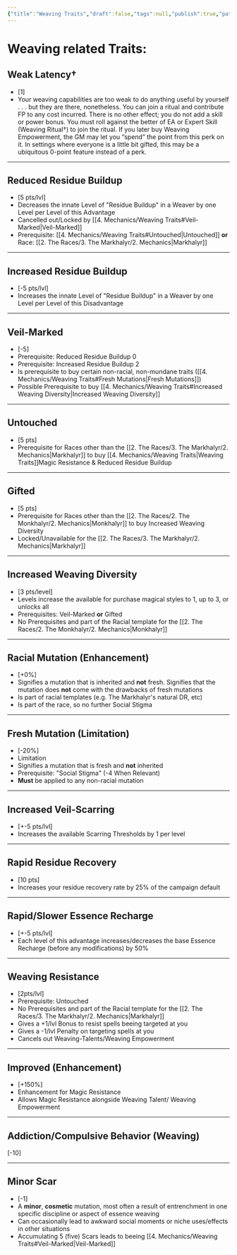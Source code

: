```yaml
---
{"title":"Weaving Traits","draft":false,"tags":null,"publish":true,"path":"4. Mechanics/Weaving Traits.md","permalink":"/4-mechanics/weaving-traits/","PassFrontmatter":true}
---
```


# Weaving related Traits:

## Weak Latency†
- [1]
- Your weaving capabilities are too weak to do anything useful by yourself . . . but they are there, nonetheless. You can join a ritual and contribute FP to any cost incurred. There is no other effect; you do not add a skill or power bonus. You must roll against the better of EA or Expert Skill (Weaving Ritual†) to join the ritual. If you later buy Weaving Empowerment, the GM may let you “spend” the point from this perk on it. In settings where everyone is a little bit gifted, this may be a ubiquitous 0-point feature instead of a perk.

---
## Reduced Residue Buildup
- [5 pts/lvl]
- Decreases the innate Level of "Residue Buildup" in a Weaver by one Level per Level of this Advantage
- Cancelled out/Locked by [[4. Mechanics/Weaving Traits#Veil-Marked\|Veil-Marked]]
- Prerequisite: [[4. Mechanics/Weaving Traits#Untouched\|Untouched]] **or** Race: [[2. The Races/3. The Markhalyr/2. Mechanics\|Markhalyr]]

---
## Increased Residue Buildup
- [-5 pts/lvl]
- Increases the innate Level of "Residue Buildup" in a Weaver by one Level per Level of this Disadvantage

---
## Veil-Marked
- [-5]
- Prerequisite: Reduced Residue Buildup 0
- Prerequisite: Increased Residue Buildup 2
- Is prerequisite to buy certain non-racial, non-mundane traits ([[4. Mechanics/Weaving Traits#Fresh Mutations\|Fresh Mutations]])
- Possible Prerequisite to buy [[4. Mechanics/Weaving Traits#Increased Weaving Diversity\|Increased Weaving Diversity]]

---
## Untouched
- [5 pts]
- Prerequisite for Races other than the [[2. The Races/3. The Markhalyr/2. Mechanics\|Markhalyr]] to buy [[4. Mechanics/Weaving Traits\|Weaving Traits]]Magic Resistance & Reduced Residue Buildup

---
## Gifted
- [5 pts]
- Prerequisite for Races other than the [[2. The Races/2. The Monkhalyr/2. Mechanics\|Monkhalyr]] to buy Increased Weaving Diversity
- Locked/Unavailable for the [[2. The Races/3. The Markhalyr/2. Mechanics\|Markhalyr]]

---
## Increased Weaving Diversity
- [3 pts/level]
- Levels increase the available for purchase magical styles to 1, up to 3, or unlocks all
- Prerequisites: Veil-Marked **or** Gifted
- No Prerequisites and part of the Racial template for the [[2. The Races/2. The Monkhalyr/2. Mechanics\|Monkhalyr]]

---
## Racial Mutation (Enhancement)
- [+0%]
- Signifies a mutation that is inherited and **not** fresh. Signifies that the mutation does **not** come with the drawbacks of fresh mutations
- Is part of racial templates (e.g. The Markhalyr's natural DR, etc)
- Is part of the race, so no further Social Stigma

---
## Fresh Mutation (Limitation)
- [-20%]
- Limitation
- Signifies a mutation that is fresh and **not** inherited
-  Prerequisite: "Social Stigma" (-4 When Relevant)
- **Must** be applied to any non-racial mutation

---
## Increased Veil-Scarring
- [+-5 pts/lvl]
- Increases the available Scarring Thresholds by 1 per level

---
## Rapid Residue Recovery
- [10 pts]
- Increases your residue recovery rate by 25% of the campaign default

---
## Rapid/Slower Essence Recharge
- [+-5 pts/lvl]
- Each level of this advantage increases/decreases the base Essence Recharge (before any modifications) by 50%

---
## Weaving Resistance
- [2pts/lvl]
- Prerequisite: Untouched
- No Prerequisites and part of the Racial template for the [[2. The Races/3. The Markhalyr/2. Mechanics\|Markhalyr]]
- Gives a +1/lvl Bonus to resist spells beeing targeted at you
- Gives a -1/lvl Penalty on targeting spells at you
- Cancels out Weaving-Talents/Weaving Empowerment

---
## Improved (Enhancement)
- [+150%]
- Enhancement for Magic Resistance
- Allows Magic Resistance alongside Weaving Talent/ Weaving Empowerment

---
## Addiction/Compulsive Behavior (Weaving)
[-10]

---
## Minor Scar
- [-1]
- A **minor**, **cosmetic** mutation, most often a result of entrenchment in one specific discipline or aspect of essence weaving
- Can occasionally lead to awkward social moments or niche uses/effects in other situations
- Accumulating 5 (five) Scars leads to beeing [[4. Mechanics/Weaving Traits#Veil-Marked\|Veil-Marked]]
